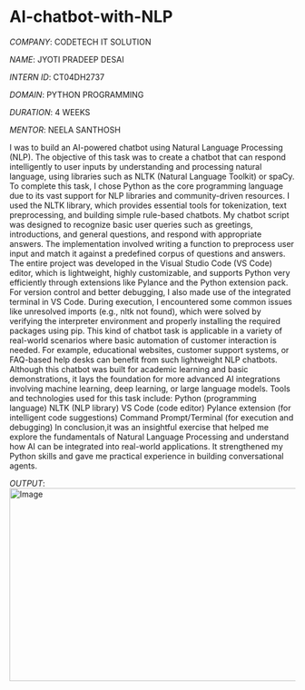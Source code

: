 # AI-chatbot-with-NLP

*COMPANY*: CODETECH IT SOLUTION

*NAME*: JYOTI PRADEEP DESAI

*INTERN ID*: CT04DH2737

*DOMAIN*: PYTHON PROGRAMMING

*DURATION*: 4 WEEKS

*MENTOR*: NEELA SANTHOSH

 I was to build an AI-powered chatbot using Natural Language Processing (NLP). The objective of this task was to create a chatbot that can respond intelligently to user inputs by understanding and processing natural language, using libraries such as NLTK (Natural Language Toolkit) or spaCy.
To complete this task, I chose Python as the core programming language due to its vast support for NLP libraries and community-driven resources. I used the NLTK library, which provides essential tools for tokenization, text preprocessing, and building simple rule-based chatbots. My chatbot script was designed to recognize basic user queries such as greetings, introductions, and general questions, and respond with appropriate answers. The implementation involved writing a function to preprocess user input and match it against a predefined corpus of questions and answers.
The entire project was developed in the Visual Studio Code (VS Code) editor, which is lightweight, highly customizable, and supports Python very efficiently through extensions like Pylance and the Python extension pack. For version control and better debugging, I also made use of the integrated terminal in VS Code. During execution, I encountered some common issues like unresolved imports (e.g., nltk not found), which were solved by verifying the interpreter environment and properly installing the required packages using pip.
This kind of chatbot task is applicable in a variety of real-world scenarios where basic automation of customer interaction is needed. For example, educational websites, customer support systems, or FAQ-based help desks can benefit from such lightweight NLP chatbots. Although this chatbot was built for academic learning and basic demonstrations, it lays the foundation for more advanced AI integrations involving machine learning, deep learning, or large language models.
Tools and technologies used for this task include:
Python (programming language)
NLTK (NLP library)
VS Code (code editor)
Pylance extension (for intelligent code suggestions)
Command Prompt/Terminal (for execution and debugging)
In conclusion,it was an insightful exercise that helped me explore the fundamentals of Natural Language Processing and understand how AI can be integrated into real-world applications. It strengthened my Python skills and gave me practical experience in building conversational agents.

*OUTPUT*:
<img width="968" height="340" alt="Image" src="https://github.com/user-attachments/assets/303c0f31-a584-4143-8b1d-5066bd52cb3d" />

